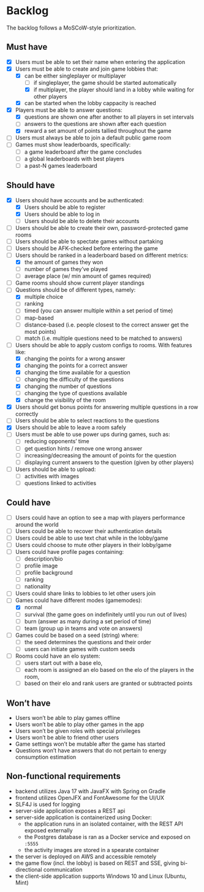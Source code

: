 # Backlog
The backlog follows a MoSCoW-style prioritization.

## Must have
- [x] Users must be able to set their name when entering the application
- [x] Users must be able to create and join game lobbies that:
  - [x] can be either singleplayer or multiplayer
    - [ ] if singleplayer, the game should be started automatically
    - [x] if multiplayer, the player should land in a lobby while waiting for other players
  - [x] can be started when the lobby cappacity is reached
- [x] Players must be able to answer questions:
  - [x] questions are shown one after another to all players in set intervals
  - [ ] answers to the questions are shown after each question
  - [x] reward a set amount of points tallied throughout the game
- [ ] Users must always be able to join a default public game room
- [ ] Games must show leaderboards, specifically:
  - [ ] a game leaderboard after the game concludes
  - [ ] a global leaderboards with best players
  - [ ] a past-N games leaderboard

## Should have
- [x] Users should have accounts and be authenticated:
  - [x] Users should be able to register
  - [x] Users should be able to log in
  - [ ] Users should be able to delete their accounts
- [ ] Users should be able to create their own, password-protected game rooms
- [ ] Users should be able to spectate games without partaking
- [ ] Users should be AFK-checked before entering the game
- [ ] Users should be ranked in a leaderboard based on different metrics:
  - [x] the amount of games they won
  - [ ] number of games they’ve played
  - [ ] average place (w/ min amount of games required)
- [ ] Game rooms should show current player standings
- [ ] Questions should be of different types, namely:
  - [x] multiple choice
  - [ ] ranking
  - [ ] timed (you can answer multiple within a set period of time)
  - [ ] map-based
  - [ ] distance-based (i.e. people closest to the correct answer get the most points)
  - [ ] match (i.e. multiple questions need to be matched to answers)
- [ ] Users should be able to apply custom configs to rooms. With features like:
  - [x] changing the points for a wrong answer
  - [x] changing the points for a correct answer
  - [x] changing the time available for a question
  - [ ] changing the difficulty of the questions
  - [x] changing the number of questions
  - [ ] changing the type of questions available
  - [x] change the visibility of the room
- [x] Users should get bonus points for answering multiple questions in a row correctly
- [ ] Users should be able to select reactions to the questions
- [x] Users should be able to leave a room safely
- [ ] Users must be able to use power ups during games, such as:
  - [ ] reducing opponents’ time
  - [ ] get question hints / remove one wrong answer
  - [ ] increasing/decreasing the amount of points for the question
  - [ ] displaying current answers to the question (given by other players)
- [ ] Users should be able to upload:
  - [ ] activities with images
  - [ ] questions linked to activities
## Could have
- [ ] Users could have an option to see a map with players performance around the world
- [ ] Users could be able to recover their authentication details
- [ ] Users could be able to use text chat while in the lobby/game
- [ ] Users could choose to mute other players in their lobby/game
- [ ] Users could have profile pages containing:
  - [ ] description/bio
  - [ ] profile image
  - [ ] profile background
  - [ ] ranking
  - [ ] nationality
- [ ] Users could share links to lobbies to let other users join
- [ ] Games could have different modes (gamemodes):
  - [x] normal
  - [ ] survival (the game goes on indefinitely until you run out of lives)
  - [ ] burn (answer as many during a set period of time)
  - [ ] team (group up in teams and vote on answers)
- [ ] Games could be based on a seed (string) where:
  - [ ] the seed determines the questions and their order
  - [ ] users can initiate games with custom seeds
- [ ] Rooms could have an elo system:
  - [ ] users start out with a base elo,
  - [ ] each room is assigned an elo based on the elo of the players in the room,
  - [ ] based on their elo and rank users are granted or subtracted points

## Won’t have
- Users won’t be able to play games offline
- Users won’t be able to play other games in the app
- Users won’t be given roles with special privileges
- Users won’t be able to friend other users
- Game settings won’t be mutable after the game has started
- Questions won’t have answers that do not pertain to energy consumption estimation

## Non-functional requirements
- backend utilizes Java 17 with JavaFX with Spring on Gradle
- frontend utilizes OpenJFX and FontAwesome for the UI/UX
- SLF4J is used for logging
- server-side application exposes a REST api
- server-side application is containerized using Docker:
  - the application runs in an isolated container, with the REST API exposed externally
  - the Postgres database is ran as a Docker service and exposed on `:5555`
  - the activity images are stored in a spearate container
- the server is deployed on AWS and accessible remotely
- the game flow (incl. the lobby) is based on REST and SSE, giving bi-directional communication
- the client-side application supports Windows 10 and Linux (Ubuntu, Mint)
